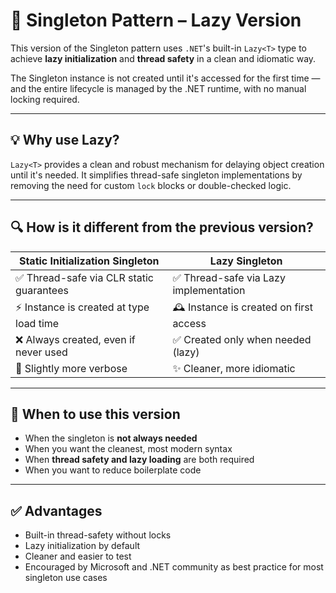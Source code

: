 ﻿# 🧱 Singleton Pattern – Lazy<T> Version

This version of the Singleton pattern uses `.NET`'s built-in `Lazy<T>` type to achieve **lazy initialization** and **thread safety** in a clean and idiomatic way.

The Singleton instance is not created until it's accessed for the first time — and the entire lifecycle is managed by the .NET runtime, with no manual locking required.

---

## 💡 Why use Lazy<T>?

`Lazy<T>` provides a clean and robust mechanism for delaying object creation until it's needed. It simplifies thread-safe singleton implementations by removing the need for custom `lock` blocks or double-checked logic.

---

## 🔍 How is it different from the previous version?

| Static Initialization Singleton             | Lazy<T> Singleton                              |
|---------------------------------------------|------------------------------------------------|
| ✅ Thread-safe via CLR static guarantees     | ✅ Thread-safe via Lazy<T> implementation      |
| ⚡ Instance is created at type load time     | 🕰 Instance is created on first access         |
| ❌ Always created, even if never used        | ✅ Created only when needed (lazy)             |
| 🧱 Slightly more verbose                     | ✨ Cleaner, more idiomatic                     |

---

## 🧠 When to use this version

- When the singleton is **not always needed**
- When you want the cleanest, most modern syntax
- When **thread safety and lazy loading** are both required
- When you want to reduce boilerplate code

---

## ✅ Advantages

- Built-in thread-safety without locks
- Lazy initialization by default
- Cleaner and easier to test
- Encouraged by Microsoft and .NET community as best practice for most singleton use cases
